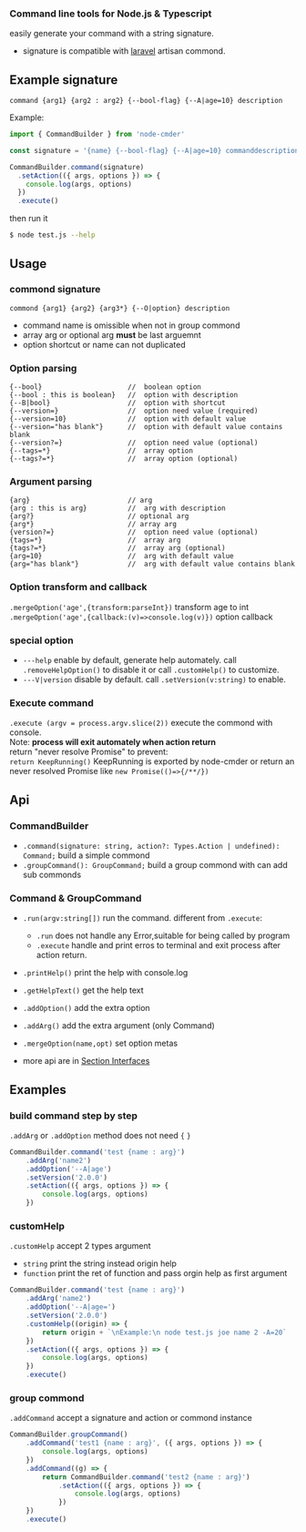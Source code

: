 ### Command line tools for Node.js & Typescript
easily generate your command with a string signature. 
  - signature is compatible with [laravel](https://laravel.com/docs/5.7/artisan) artisan commond.

## Example signature
`command {arg1} {arg2 : arg2} {--bool-flag} {--A|age=10} description` 

Example:
```Typescript
import { CommandBuilder } from 'node-cmder'

const signature = '{name} {--bool-flag} {--A|age=10} commanddescription'

CommandBuilder.command(signature)
  .setAction(({ args, options }) => {
    console.log(args, options)
  })
  .execute()
```
then run it
```bash
$ node test.js --help  
```

## Usage
### commond signature
```commond {arg1} {arg2} {arg3*} {--O|option} description```
- command name is omissible when not in group commond
- array arg or optional arg **must** be last arguemnt
- option shortcut or name can not duplicated

### Option parsing
```
{--bool}                     //  boolean option
{--bool : this is boolean}   //  option with description
{--B|bool}                   //  option with shortcut
{--version=}                 //  option need value (required)
{--version=10}               //  option with default value
{--version="has blank"}      //  option with default value contains blank
{--version?=}                //  option need value (optional)
{--tags=*}                   //  array option
{--tags?=*}                  //  array option (optional)

```
### Argument parsing  

```
{arg}                        // arg
{arg : this is arg}          //  arg with description
{arg?}                       // optional arg
{arg*}                       // array arg
{version?=}                  //  option need value (optional)
{tags=*}                     //  array arg
{tags?=*}                    //  array arg (optional)
{arg=10}                     //  arg with default value
{arg="has blank"}            //  arg with default value contains blank

```
### Option transform and callback
`.mergeOption('age',{transform:parseInt})` transform age to int   
`.mergeOption('age',{callback:(v)=>console.log(v)})` option callback

### special option
- `---help` enable by default, generate help automately. call `.removeHelpOption()` to disable it or call `.customHelp()` to customize.
- `---V|version`  disable by default. call `.setVersion(v:string)` to enable.

### Execute command
`.execute (argv = process.argv.slice(2))` execute the commond with console.  
Note: **process will exit automately when action return**  
return "never resolve Promise" to prevent:  
`return KeepRunning()` KeepRunning is exported by node-cmder
or return an never resolved Promise like `new Promise(()=>{/**/})`   


## Api
### CommandBuilder
- `.command(signature: string, action?: Types.Action | undefined): Command;`
build a simple commond
- `.groupCommand(): GroupCommand;` 
build a group commond with can add sub commonds
### Command & GroupCommand
- `.run(argv:string[])` run the command. different from `.execute`:  
    - `.run` does not handle any Error,suitable for being called by program
    - `.execute` handle and print erros to terminal and exit process after action return.

- `.printHelp()` print the help with console.log  
- `.getHelpText()` get the help text
- `.addOption()` add the extra option 
- `.addArg()` add the extra argument (only Command)
- `.mergeOption(name,opt)` set option metas


- more api are in [Section Interfaces](#interfaces)

## Examples
### build command step by step
`.addArg` or `.addOption` method does not need `{`  `}` 
```Typescript
CommandBuilder.command('test {name : arg}')
    .addArg('name2')
    .addOption('--A|age')
    .setVersion('2.0.0')
    .setAction(({ args, options }) => {
        console.log(args, options)
    })
```
### customHelp
`.customHelp` accept 2 types argument
- `string` print the string instead origin help
- `function` print the ret of function and pass orgin help as first argument

```Typescript
CommandBuilder.command('test {name : arg}')
    .addArg('name2')
    .addOption('--A|age=')
    .setVersion('2.0.0')
    .customHelp((origin) => {
        return origin + `\nExample:\n node test.js joe name 2 -A=20`
    })
    .setAction(({ args, options }) => {
        console.log(args, options)
    })
    .execute()
```
### group commond
`.addCommand` accept a signature and action or commond instance
```Typescript
CommandBuilder.groupCommand()
    .addCommand('test1 {name : arg}', ({ args, options }) => {
        console.log(args, options)
    })
    .addCommand((g) => {
        return CommandBuilder.command('test2 {name : arg}')
            .setAction(({ args, options }) => {
                console.log(args, options)
            })
    })
    .execute()
```